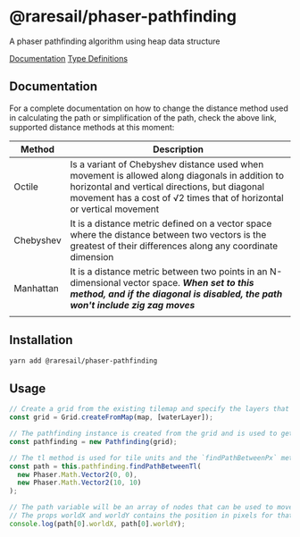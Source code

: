 # @raresail/phaser-pathfinding

A phaser pathfinding algorithm using heap data structure

[Documentation](https://raresail.github.io/phaser-pathfinding/)
[Type Definitions](https://raresail.github.io/phaser-pathfinding/module-PhaserPathfinding.html)

## Documentation

For a complete documentation on how to change the distance method used in calculating the path or simplification of the path, check the above link, supported distance methods at this moment:

| Method    | Description                                                                                                                                                                                                              |
| --------- | ------------------------------------------------------------------------------------------------------------------------------------------------------------------------------------------------------------------------ |
| Octile    | Is a variant of Chebyshev distance used when movement is allowed along diagonals in addition to horizontal and vertical directions, but diagonal movement has a cost of √2 times that of horizontal or vertical movement |
| Chebyshev | It is a distance metric defined on a vector space where the distance between two vectors is the greatest of their differences along any coordinate dimension                                                             |
| Manhattan | It is a distance metric between two points in an N-dimensional vector space. _**When set to this method, and if the diagonal is disabled, the path won't include zig zag moves**_                                        |
|           |                                                                                                                                                                                                                          |

## Installation

```bash
yarn add @raresail/phaser-pathfinding
```

## Usage

```ts
// Create a grid from the existing tilemap and specify the layers that are obstacles, in the current case the water layer is not walkable
const grid = Grid.createFromMap(map, [waterLayer]);

// The pathfinding instance is created from the grid and is used to get the path between 2 vectors on the map
const pathfinding = new Pathfinding(grid);

// The tl method is used for tile units and the `findPathBetweenPx` method is used to find the path based on pixels
const path = this.pathfinding.findPathBetweenTl(
  new Phaser.Math.Vector2(0, 0),
  new Phaser.Math.Vector2(10, 10)
);

// The path variable will be an array of nodes that can be used to move the "enemy" let's say towards the target
// The props worldX and worldY contains the position in pixels for that specific node
console.log(path[0].worldX, path[0].worldY);
```
